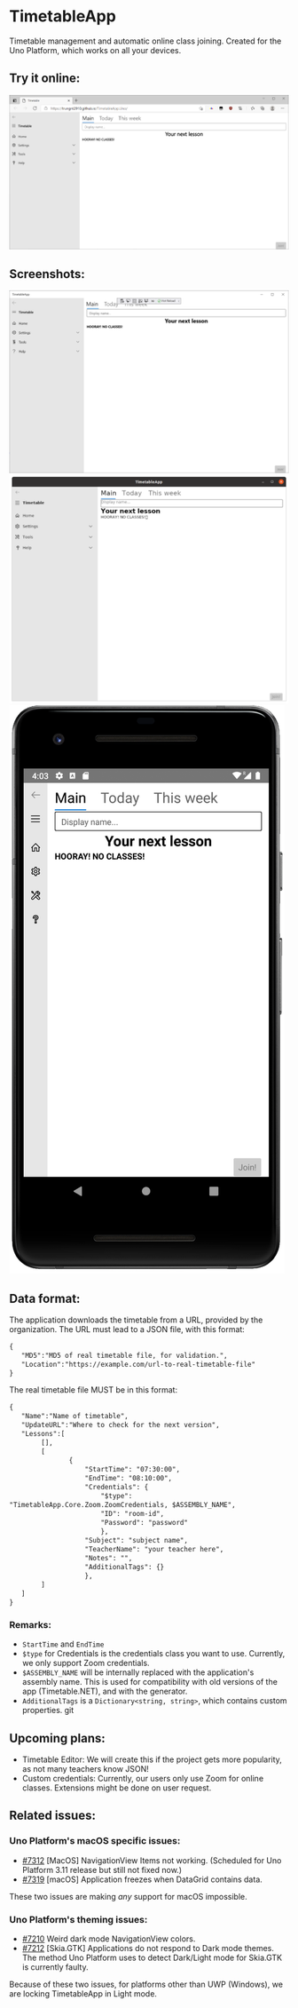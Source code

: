# TimetableApp
Timetable management and automatic online class joining. Created for the Uno Platform, which works on all your devices.

## Try it online:
![WASM screenshot](Images/WASM.png)

## Screenshots:
![UWP screenshot](Images/UWP.png)  
![GTK screenshot](Images/Gtk.png)
![Android screenshot](Images/Android.png)

## Data format: 
The application downloads the timetable from a URL, provided by the organization. The URL must lead to a JSON file, with this format:

```
{  
   "MD5":"MD5 of real timetable file, for validation.",  
   "Location":"https://example.com/url-to-real-timetable-file"  
}
```

The real timetable file MUST be in this format:

```
{
   "Name":"Name of timetable",  
   "UpdateURL":"Where to check for the next version",  
   "Lessons":[  
        [],  
        [  
               {
                   "StartTime": "07:30:00",  
                   "EndTime": "08:10:00",  
                   "Credentials": {  
                       "$type": "TimetableApp.Core.Zoom.ZoomCredentials, $ASSEMBLY_NAME",  
                       "ID": "room-id",  
                       "Password": "password"  
                       },  
                   "Subject": "subject name",  
                   "TeacherName": "your teacher here",  
                   "Notes": "",  
                   "AdditionalTags": {}  
                   },  
        ]  
   ]  
}  
```

### Remarks:
- `StartTime` and `EndTime`
- `$type` for Credentials is the credentials class you want to use. Currently, we only support Zoom credentials.
- `$ASSEMBLY_NAME` will be internally replaced with the application's assembly name. This is used for compatibility with old versions of the app (Timetable.NET), and with the generator.
- `AdditionalTags` is a `Dictionary<string, string>`, which contains custom properties. 
git 
## Upcoming plans:  
- Timetable Editor: We will create this if the project gets more popularity, as not many teachers know JSON!
- Custom credentials: Currently, our users only use Zoom for online classes. Extensions might be done on user request.

## Related issues:  
### Uno Platform's macOS specific issues:  
- [#7312](https://github.com/unoplatform/uno/issues/7312) \[MacOS\] NavigationView Items not working. (Scheduled for Uno Platform 3.11 release but still not fixed now.)
- [#7319](https://github.com/unoplatform/uno/issues/7319) \[macOS\] Application freezes when DataGrid contains data.

These two issues are making _any_ support for macOS impossible.

### Uno Platform's theming issues:  
- [#7210](https://github.com/unoplatform/uno/issues/7210) Weird dark mode NavigationView colors.
- [#7212](https://github.com/unoplatform/uno/issues/7212) \[Skia.GTK\] Applications do not respond to Dark mode themes. The method Uno Platform uses to detect Dark/Light mode for Skia.GTK is currently faulty.

Because of these two issues, for platforms other than UWP (Windows), we are locking TimetableApp in Light mode.